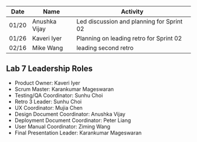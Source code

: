 
|Date| Name|   Activity     |
|----|-----|----------------|
| 01/20 | Anushka Vijay| Led discussion and planning for Sprint 02 |
|01/26| Kaveri Iyer | Planning on leading retro for Sprint 02 |
|02/16| Mike Wang | leading second retro | 

## Lab 7 Leadership Roles
- Product Owner: Kaveri Iyer
- Scrum Master: Karankumar Mageswaran
- Testing/QA Coordinator: Sunhu Choi
- Retro 3 Leader: Sunhu Choi
- UX Coordinator: Mujia Chen
- Design Document Coordinator: Anushka Vijay
- Deployment Document Coordinator: Peter Liang 
- User Manual Coordinator: Ziming Wang
- Final Presentation Leader: Karankumar Mageswaran
